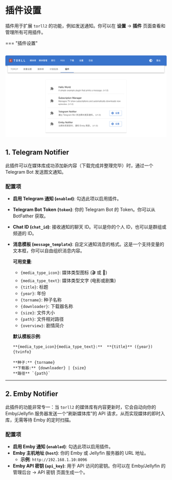 # 插件设置

插件用于扩展 `torll2` 的功能，例如发送通知。你可以在 **设置** -> **插件** 页面查看和管理所有可用插件。

=== "插件设置"

  ![插件设置](../torll2_screenshots/settings-plugins.png)
---

## 1. Telegram Notifier

此插件可以在媒体库成功添加新内容（下载完成并整理完毕）时，通过一个 Telegram Bot 发送图文通知。

### 配置项

- **启用 Telegram 通知 (`enabled`)**: 勾选此项以启用插件。
- **Telegram Bot Token (`token`)**: 你的 Telegram Bot 的 Token。你可以从 BotFather 获取。
- **Chat ID (`chat_id`)**: 接收通知的聊天 ID。可以是你的个人 ID，也可以是群组或频道的 ID。
- **消息模板 (`message_template`)**: 自定义通知消息的格式。这是一个支持变量的文本框，你可以自由组织消息内容。

  **可用变量**:
  - `{media_type_icon}`: 媒体类型图标 (🎬 或 🎥)
  - `{media_type_text}`: 媒体类型文字 (电影或剧集)
  - `{title}`: 标题
  - `{year}`: 年份
  - `{torname}`: 种子名称
  - `{downloader}`: 下载器名称
  - `{size}`: 文件大小
  - `{path}`: 文件相对路径
  - `{overview}`: 剧情简介

  **默认模板示例**:
  ```
  **{media_type_icon}{media_type_text}:**  **{title}** ({year}) {tvinfo}

  **种子:** {torname}
  **下载器:** {downloader} | {size}
  **路径** `{path}`
  ```

---

## 2. Emby Notifier

此插件的功能非常专一：当 `torll2` 的媒体库有内容更新时，它会自动向你的 Emby/Jellyfin 服务器发送一个“刷新媒体库”的 API 请求，从而实现媒体的即时入库，无需等待 Emby 的定时扫描。

### 配置项

- **启用 Emby 通知 (`enabled`)**: 勾选此项以启用插件。
- **Emby 主机地址 (`host`)**: 你的 Emby 或 Jellyfin 服务器的 URL 地址。
  - **示例**: `http://192.168.1.10:8096`
- **Emby API 密钥 (`api_key`)**: 用于 API 访问的密钥。你可以在 Emby/Jellyfin 的管理后台 -> API 密钥 页面生成一个。

